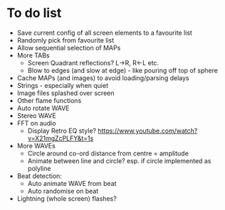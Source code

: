 # To do list

* Save current config of all screen elements to a favourite list
* Randomly pick from favourite list
* Allow sequential selection of MAPs
* More TABs
  * Screen Quadrant reflections? L->R, R<-L etc.
  * Blow to edges (and slow at edge) - like pouring off top of sphere
* Cache MAPs (and images) to avoid loading/parsing delays
* Strings - especially when quiet
* Image files splashed over screen
* Other flame functions
* Auto rotate WAVE
* Stereo WAVE
* FFT on audio 
  * Display Retro EQ style? https://www.youtube.com/watch?v=X21mgZcPLFY&t=1s
* More WAVEs
  * Circle around co-ord distance from centre = amplitude
  * Animate between line and circle? esp. if circle implemented as polyline
* Beat detection:
  * Auto animate WAVE from beat
  * Auto randomise on beat
* Lightning (whole screen) flashes?
